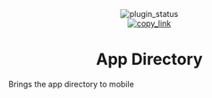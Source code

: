 <!--
  * This file was autogenerated
  * If you want to change anything, do so in the readmes.mjs script
  * https://github.com/nexpid/BunnyPlugins/edit/main/scripts/readmes.mjs
-->

<div align="center">
  <img alt="plugin_status" src="https://img.shields.io/badge/plugin_status-unfinished-b8c0e0?style=for-the-badge&labelColor=24273a" />
  <br/>
  <a href="https://bunny.nexpid.xyz/app-directory">
    <img alt="copy_link" src="https://img.shields.io/badge/copy_link-24273a?style=for-the-badge" />
  </a>
</div>

<h1 align="center">
  App Directory
</h1>

Brings the app directory to mobile
